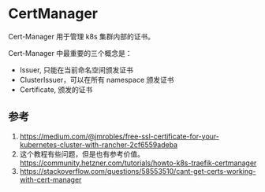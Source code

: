 # CertManager 


Cert-Manager 用于管理 k8s 集群内部的证书。

Cert-Manager 中最重要的三个概念是：

- Issuer, 只能在当前命名空间颁发证书
- ClusterIssuer，可以在所有 namespace 颁发证书
- Certificate, 颁发的证书



## 参考

1. https://medium.com/@jmrobles/free-ssl-certificate-for-your-kubernetes-cluster-with-rancher-2cf6559adeba
2. 这个教程有些问题，但是也有参考价值。https://community.hetzner.com/tutorials/howto-k8s-traefik-certmanager
3. https://stackoverflow.com/questions/58553510/cant-get-certs-working-with-cert-manager